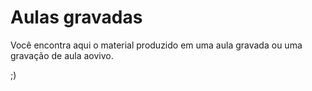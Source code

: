 # Aulas gravadas
Você encontra aqui o material produzido em uma aula gravada ou uma gravação de aula aovivo. 

;)
